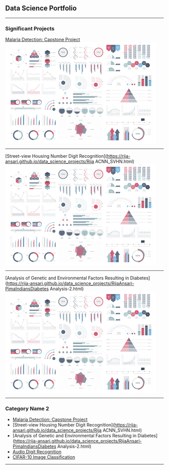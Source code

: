 ## Data Science Portfolio

---

### Significant Projects  

[Malaria Detection: Capstone Project](https://rija-ansari.github.io/data_science_projects/Rija_Ansari_Malaria_Detection_Final.html)
<img src="images/dummy_thumbnail.jpg?raw=true"/>

---
[Street-view Housing Number Digit Recognition](https://rija-ansari.github.io/data_science_projects/Rija ACNN_SVHN.html)
<img src="images/dummy_thumbnail.jpg?raw=true"/>

---
[Analysis of Genetic and Environmental Factors Resulting in Diabetes](https://rija-ansari.github.io/data_science_projects/RijaAnsari-PimaIndiansDiabetes Analysis-2.html)
<img src="images/dummy_thumbnail.jpg?raw=true"/>

---

### Category Name 2

- [Malaria Detection: Capstone Project](https://rija-ansari.github.io/data_science_projects/Rija_Ansari_Malaria_Detection_Final.html)
- [Street-view Housing Number Digit Recognition](https://rija-ansari.github.io/data_science_projects/Rija ACNN_SVHN.html)
- [Analysis of Genetic and Environmental Factors Resulting in Diabetes](https://rija-ansari.github.io/data_science_projects/RijaAnsari-PimaIndiansDiabetes Analysis-2.html)
- [Audio Digit Recognition](https://rija-ansari.github.io/data_science_projects/Rija_Ansari-Audio_MNIST_Digit_Recognition.html)
- [CIFAR-10 Image Classification](https://rija-ansari.github.io/data_science_projects/Rija_Ansari-CIFAR_10_Image_Classification.html)

---




